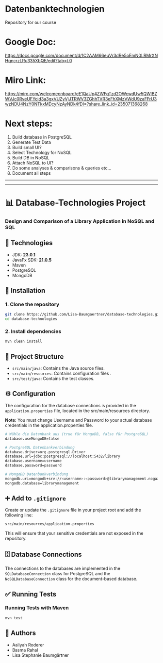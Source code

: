# Datenbanktechnologien
Repository for our course 

# Google Doc: 
https://docs.google.com/document/d/1C2AAM66euVr3dRe5oEmN0LRMrXNHqncrzLRu335XbQE/edit?tab=t.0

# Miro Link:
https://miro.com/welcomeonboard/eE1QaUp4ZWFqTzd2OWcwdUw5QWlBZWVJc0RveUFYcjd3a3gxVUZyVjJTRWV3ZGhhTVR3eFhXMzVWdU9zaFFrU3wzNDU4NzY0NTkxMDcyNzAyNDk4fDI=?share_link_id=235071368268

# Next steps:
1. Build database in PostgreSQL
2. Generate Test Data
3. Build small UI?
4. Select Technology for NoSQL
5. Build DB in NoSQL
6. Attach NoSQL to UI?
7. Do some analyses & comparisons & queries etc...
8. Document all steps

***
***

# 📊 Database-Technologies Project

 ### Design and Comparison of a Library Application in NoSQL and SQL

##  🔧 Technologies

- JDK: **23.0.1**
- JavaFx SDK: **21.0.5**
- Maven
- PostgreSQL
- MongoDB

## 🚀 Installation
### 1. Clone the repository

```bash
git clone https://github.com/Lisa-Baumgaertner/database-technologies.git
cd database-technologies
```
### 2. Install dependencies
```bash
mvn clean install
```

## 📂 Project Structure
- ```src/main/java```: Contains the Java source files.
- ```src/main/resources```: Contains configuration files .
- ```src/test/java```: Contains the test classes.

## ⚙️ Configuration
The configuration for the database connections is provided in the ```application.properties``` file, located in the src/main/resources directory.

**Note:** You must change Username and Password to your actual database credentials in the application.properties file.

```bash
# Wähle die Datenbank aus (true für MongoDB, false für PostgreSQL)
database.useMongoDB=false

# PostgreSQL Datenbankverbindung
database.driver=org.postgresql.Driver
database.url=jdbc:postgresql://localhost:5432/library
database.username=username
database.password=password

# MongoDB Datenbankverbindung
mongodb.uri=mongodb+srv://<username>:<password>@librarymanagement.nogaz.mongodb.net/?retryWrites=true&w=majority&appName=librarymanagement
mongodb.database=librarymanagement

```
## ➕ Add to ``` .gitignore ```
Create or update the ```.gitignore``` file in your project root and add the following line:
```bash
src/main/resources/application.properties
```
This will ensure that your sensitive credentials are not exposed in the repository.

## 🗄️ Database Connections
The connections to the databases are implemented in the ```SQLDatabaseConnection``` class for PostgreSQL and the ```NoSQLDatabaseConnection``` class for the document-based database.

## ✅ Running Tests

### Running Tests with Maven

 ```bash
 mvn test
 ```

## 👥 Authors
- Aaliyah Roderer
- Basma Rahal
- Lisa Stephanie Baumgärtner